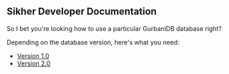 ## Sikher Developer Documentation

So I bet you're looking how to use a particular GurbaniDB database right?

Depending on the database version, here's what you need:
* [Version 1.0](https://github.com/sikher/docs/blob/master/1.0.md)
* [Version 2.0](https://github.com/sikher/docs/blob/master/2.0.md)